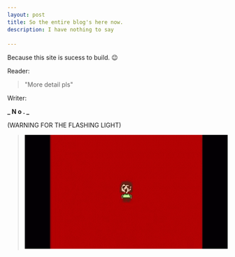 ```yaml
---
layout: post
title: So the entire blog's here now.
description: I have nothing to say

---
```


Because this site is sucess to build. :wink:

Reader: 
> "More detail pls"

Writer: 

**_ N o . _**

(WARNING FOR THE FLASHING LIGHT)

>![](assets/img/chara_shake.gif)

